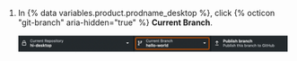 1. In {% data variables.product.prodname_desktop %}, click {% octicon "git-branch" aria-hidden="true" %} **Current Branch**.

   ![Screenshot of the repository bar. A button, labeled "Current Branch" with a downward arrow indicating a dropdown menu, is outlined in orange.](/assets/images/help/desktop/current-branch-menu.png)
